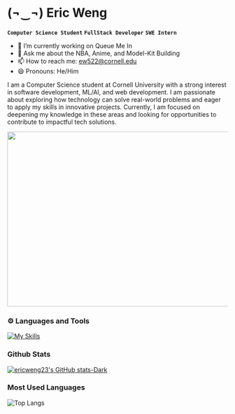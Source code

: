 # (¬‿¬) Eric Weng

**`Computer Science Student`** **`FullStack Developer`** **`SWE Intern`**
- 🔭 I’m currently working on Queue Me In
- 💬 Ask me about the NBA, Anime, and Model-Kit Building
- 📫 How to reach me: ew522@cornell.edu
- 😄 Pronouns: He/Him

I am a Computer Science student at Cornell University with a strong interest in software development, ML/AI, and web development. I am passionate about exploring how technology can solve real-world problems and eager to apply my skills in innovative projects. Currently, I am focused on deepening my knowledge in these areas and looking for opportunities to contribute to impactful tech solutions.

<p align="center">
  <img src="https://64.media.tumblr.com/9835a4033b78b456ec5fd85c101e7997/tumblr_nbz08yTkcz1rjxyrgo3_400.gifv" width="700" height="400"/>
  </p>

### ⚙️ Languages and Tools
[![My Skills](https://skillicons.dev/icons?i=py,flask,nodejs,java,ocaml,cpp,vscode,html,js,css,docker,aws,git,github,react,vue,pinia,typescript,firebase,figma,postman,vite&perline=10&theme=dark)](https://skillicons.dev)

### Github Stats
[![ericweng23's GitHub stats-Dark](https://github-readme-stats-delta-puce-46.vercel.app/api?username=ericweng23&rank_icon=github&show_icons=true&theme=tokyonight#gh-dark-mode-only)](https://github.com/ericweng23/github-readme-stats#gh-dark-mode-only) <br>

### Most Used Languages
![Top Langs](https://github-readme-stats.vercel.app/api/top-langs/?username=ericweng23&theme=tokyonight&show_icons=true&layout=compact&langs_count=6)

